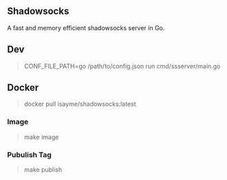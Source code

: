 ## Shadowsocks
A fast and memory efficient shadowsocks server in Go.

## Dev
> CONF_FILE_PATH=go /path/to/config.json run cmd/ssserver/main.go

## Docker
> docker pull isayme/shadowsocks:latest

### Image
> make image

### Pubulish Tag
> make publish
